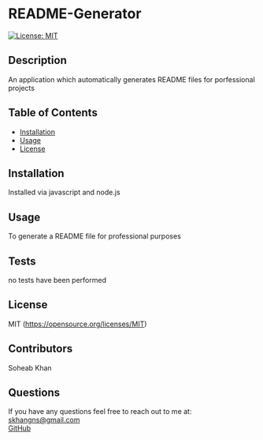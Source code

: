 
  # README-Generator
  
  [![License: MIT](https://img.shields.io/badge/License-MIT-yellow.svg)](https://opensource.org/licenses/MIT)

  ## Description
  An application which automatically generates README files for porfessional projects
  
  
  ## Table of Contents 
  - [Installation](#installation)
  - [Usage](#usage)
  - [License](#license)
 
  ## Installation
  
  Installed via javascript and node.js
  
  ## Usage
 
  To generate a README file for professional purposes
 
 
   ## Tests
  no tests have been performed
  
  ## License 
  MIT
  (https://opensource.org/licenses/MIT)

  ## Contributors
  Soheab Khan
  
  ## Questions
  If you have any questions feel free to reach out to me at:
  <br>
  [skhangns@gmail.com](mailto:skhangns@gmail.com)
  <br>
  [GitHub](https://github.com/skhangns)


